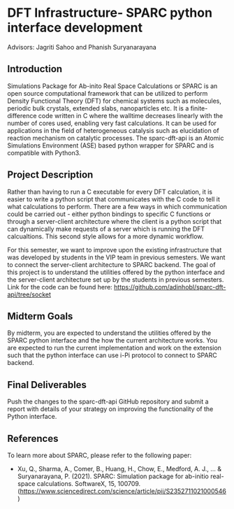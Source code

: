 # DFT Infrastructure- SPARC python interface development
Advisors: Jagriti Sahoo and Phanish Suryanarayana 

## Introduction 

Simulations Package for Ab-inito Real Space Calculations or SPARC is an open source computational framework that can be utilized to perform Density Functional Theory (DFT) for chemical systems such as molecules, periodic bulk crystals, extended slabs, nanoparticles etc. It is a finite-difference code written in C where the walltime decreases linearly with the number of cores used, enabling very fast calculations. It can be used for applications in the field of heterogeneous catalysis such as elucidation of reaction mechanism on catalytic processes. The sparc-dft-api is an Atomic Simulations Environment (ASE) based python wrapper for SPARC and is compatible with Python3. 

## Project Description

Rather than having to run a C executable for every DFT calculation, it is easier to write a python script that communicates with the C code to tell it what calculations to perform. There are a few ways in which communication could be carried out - either python bindings to specific C functions or through a server-client architecture where the client is a python script that can dynamically make requests of a server which is running the DFT calcualtions. This second style allows for a more dynamic workflow. 

For this semester, we want to improve upon the existing infrastructure that was developed by students in the VIP team in previous semesters. We want to connect the server-client architecture to SPARC backend. The goal of this project is to understand the utilities offered by the python interface and the server-client architecture set up by the students in previous semesters. Link for the code can be found here: https://github.com/adinhobl/sparc-dft-api/tree/socket

## Midterm Goals

By midterm, you are expected to understand the utilities offered by the SPARC python interface and the how the current architecture works. You are expected to run the current implementation and work on the extension such that the python interface can use i-Pi protocol to connect to SPARC backend.
 

## Final Deliverables

Push the changes to the sparc-dft-api GitHub repository and submit a report with details of your strategy on improving the functionality of the Python interface. 

## References

To learn more about SPARC, please refer to the following paper:

* Xu, Q., Sharma, A., Comer, B., Huang, H., Chow, E., Medford, A. J., ... & Suryanarayana, P. (2021). SPARC: Simulation package for ab-initio real-space calculations. SoftwareX, 15, 100709. (https://www.sciencedirect.com/science/article/pii/S2352711021000546)
